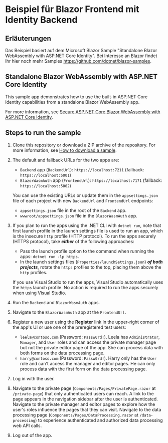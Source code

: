 # Beispiel für Blazor Frontend mit Identity Backend

## Erläuterungen

Das Beispiel basiert auf dem Microsoft Blazor Sample "Standalone Blazor WebAssembly with ASP.NET Core Identity". Bei Interesse an Blazor findet Ihr hier noch mehr Samples https://github.com/dotnet/blazor-samples.



## Standalone Blazor WebAssembly with ASP.NET Core Identity

This sample app demonstrates how to use the built-in ASP.NET Core Identity capabilities from a standalone Blazor WebAssembly app.

For more information, see [Secure ASP.NET Core Blazor WebAssembly with ASP.NET Core Identity](https://learn.microsoft.com/aspnet/core/blazor/security/webassembly/standalone-with-identity).

## Steps to run the sample

1. Clone this repository or download a ZIP archive of the repository. For more information, see [How to download a sample](https://learn.microsoft.com/aspnet/core/introduction-to-aspnet-core#how-to-download-a-sample).

1. The default and fallback URLs for the two apps are:

   * `Backend` app (`BackendUrl`): `https://localhost:7211` (fallback: `https://localhost:5001`)
   * `BlazorWasmAuth` app (`FrontendUrl`): `https://localhost:7171` (fallback: `https://localhost:5002`)
   
   You can use the existing URLs or update them in the `appsettings.json` file of each project with new `BackendUrl` and `FrontendUrl` endpoints:

   * `appsettings.json` file in the root of the `Backend` app.
   * `wwwroot/appsettings.json` file in the `BlazorWasmAuth` app.
  
1. If you plan to run the apps using the .NET CLI with `dotnet run`, note that first launch profile in the launch settings file is used to run an app, which is the insecure `http` profile (HTTP protocol). To run the apps securely (HTTPS protocol), take ***either*** of the following approaches:

   * Pass the launch profile option to the command when running the apps: `dotnet run -lp https`.
   * In the launch settings files (`Properties/launchSettings.json`) ***of both projects***, rotate the `https` profiles to the top, placing them above the `http` profiles.
  
   If you use Visual Studio to run the apps, Visual Studio automatically uses the `https` launch profile. No action is required to run the apps securely when using Visual Studio.

1. Run the `Backend` and `BlazorWasmAuth` apps.

1. Navigate to the `BlazorWasmAuth` app at the `FrontendUrl`.

1. Register a new user using the **Register** link in the upper-right corner of the app's UI or use one of the preregistered test users:

   * `leela@contoso.com` (Password: `Passw0rd!`). Leela has `Administrator`, `Manager`, and `User` roles and can access the private manager page but not the private editor page of the app. She can process data with both forms on the data processing page.
   * `harry@contoso.com` (Password: `Passw0rd!`). Harry only has the `User` role and can't access the manager and editor pages. He can only process data with the first form on the data processing page.

1. Log in with the user.

1. Navigate to the private page (`Components/Pages/PrivatePage.razor` at `/private-page`) that only authenticated users can reach. A link to the page appears in the navigation sidebar after the user is authenticated. Navigate to the private manager and editor pages to explore how the user's roles influence the pages that they can visit. Navigate to the data processing page (`Components/Pages/DataProcessing.razor` at `/data-processing`) to experience authenticated and authorized data processing web API calls.

1. Log out of the app.
